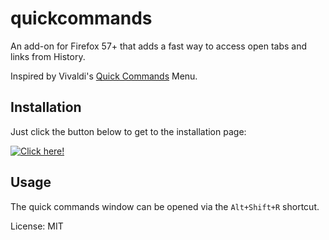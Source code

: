 # quickcommands

An add-on for Firefox 57+ that adds a fast way to access open tabs and links from History.

Inspired by Vivaldi's [Quick Commands](https://help.vivaldi.com/article/quick-commands/) Menu.

## Installation 

Just click the button below to get to the installation page:

[![Click here!](https://addons.cdn.mozilla.net/static/img/addons-buttons/AMO-button_1.png)](https://addons.mozilla.org/en-US/firefox/addon/quick-commands/)

## Usage

The quick commands window can be opened via the `Alt+Shift+R` shortcut.

License: MIT
